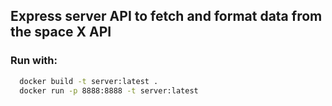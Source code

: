 ## Express server API to fetch and format data from the space X API

### Run with:
```bash
  docker build -t server:latest .
  docker run -p 8888:8888 -t server:latest
```